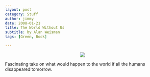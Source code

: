 ```yaml
--- 
layout: post
category: Stuff
author: jimmy
date: 2008-01-21
title: The World Without Us
subtitle: by Alan Weisman
tags: [Green, Book]

--- 
```


<p align="center">
<a href="http://www.amazon.com/World-Without-Us-Alan-Weisman-ebook/dp/B000U20486/ref=as_li_ss_il?_encoding=UTF8&qid=1458850016&sr=8-1&linkCode=li3&tag=jimmlitt-20&linkId=9345a01fbaa510ce5297b0e1193e5406" target="_blank"><img border="0" src="//ws-na.amazon-adsystem.com/widgets/q?_encoding=UTF8&ASIN=B000U20486&Format=_SL250_&ID=AsinImage&MarketPlace=US&ServiceVersion=20070822&WS=1&tag=jimmlitt-20" ></a><img src="//ir-na.amazon-adsystem.com/e/ir?t=jimmlitt-20&l=li3&o=1&a=B000U20486" width="1" height="1" border="0" alt="" style="border:none !important; margin:0px !important;" />
</p>


  Fascinating take on what would happen to the world if all the humans disappeared tomorrow.
